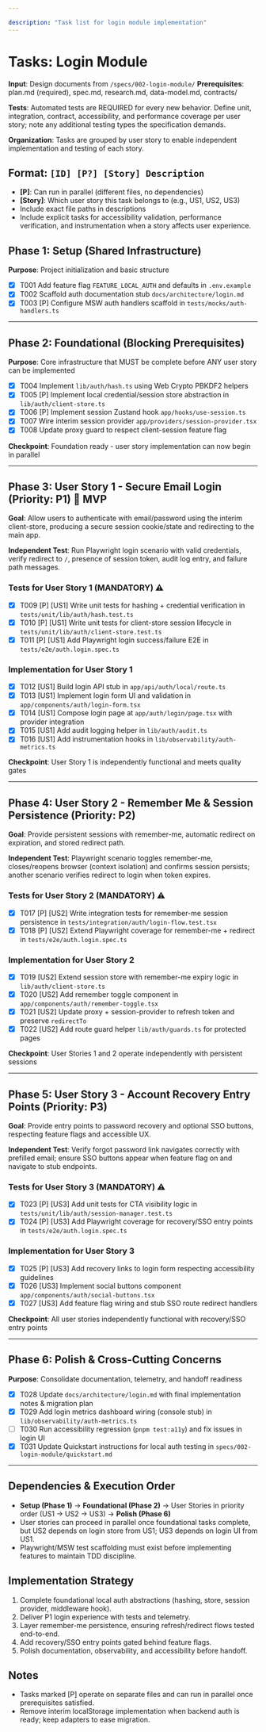 ```yaml
---

description: "Task list for login module implementation"
---
```


# Tasks: Login Module

**Input**: Design documents from `/specs/002-login-module/`
**Prerequisites**: plan.md (required), spec.md, research.md, data-model.md, contracts/

**Tests**: Automated tests are REQUIRED for every new behavior. Define unit, integration, contract, accessibility, and performance coverage per user story; note any additional testing types the specification demands.

**Organization**: Tasks are grouped by user story to enable independent implementation and testing of each story.

## Format: `[ID] [P?] [Story] Description`

- **[P]**: Can run in parallel (different files, no dependencies)
- **[Story]**: Which user story this task belongs to (e.g., US1, US2, US3)
- Include exact file paths in descriptions
- Include explicit tasks for accessibility validation, performance verification, and instrumentation when a story affects user experience.

## Phase 1: Setup (Shared Infrastructure)

**Purpose**: Project initialization and basic structure

- [X] T001 Add feature flag `FEATURE_LOCAL_AUTH` and defaults in `.env.example`
- [X] T002 Scaffold auth documentation stub `docs/architecture/login.md`
- [X] T003 [P] Configure MSW auth handlers scaffold in `tests/mocks/auth-handlers.ts`

---

## Phase 2: Foundational (Blocking Prerequisites)

**Purpose**: Core infrastructure that MUST be complete before ANY user story can be implemented

- [X] T004 Implement `lib/auth/hash.ts` using Web Crypto PBKDF2 helpers
- [X] T005 [P] Implement local credential/session store abstraction in `lib/auth/client-store.ts`
- [X] T006 [P] Implement session Zustand hook `app/hooks/use-session.ts`
- [X] T007 Wire interim session provider `app/providers/session-provider.tsx`
- [X] T008 Update proxy guard to respect client-session feature flag

**Checkpoint**: Foundation ready - user story implementation can now begin in parallel

---

## Phase 3: User Story 1 - Secure Email Login (Priority: P1) 🎯 MVP

**Goal**: Allow users to authenticate with email/password using the interim client-store, producing a secure session cookie/state and redirecting to the main app.

**Independent Test**: Run Playwright login scenario with valid credentials, verify redirect to `/`, presence of session token, audit log entry, and failure path messages.

### Tests for User Story 1 (MANDATORY) ⚠️

- [X] T009 [P] [US1] Write unit tests for hashing + credential verification in `tests/unit/lib/auth/hash.test.ts`
- [X] T010 [P] [US1] Write unit tests for client-store session lifecycle in `tests/unit/lib/auth/client-store.test.ts`
- [X] T011 [P] [US1] Add Playwright login success/failure E2E in `tests/e2e/auth.login.spec.ts`

### Implementation for User Story 1

- [X] T012 [US1] Build login API stub in `app/api/auth/local/route.ts`
- [X] T013 [US1] Implement login form UI and validation in `app/components/auth/login-form.tsx`
- [X] T014 [US1] Compose login page at `app/auth/login/page.tsx` with provider integration
- [X] T015 [US1] Add audit logging helper in `lib/auth/audit.ts`
- [X] T016 [US1] Add instrumentation hooks in `lib/observability/auth-metrics.ts`

**Checkpoint**: User Story 1 is independently functional and meets quality gates

---

## Phase 4: User Story 2 - Remember Me & Session Persistence (Priority: P2)

**Goal**: Provide persistent sessions with remember-me, automatic redirect on expiration, and stored redirect path.

**Independent Test**: Playwright scenario toggles remember-me, closes/reopens browser (context isolation) and confirms session persists; another scenario verifies redirect to login when token expires.

### Tests for User Story 2 (MANDATORY) ⚠️

- [X] T017 [P] [US2] Write integration tests for remember-me session persistence in `tests/integration/auth/login-flow.test.tsx`
- [X] T018 [P] [US2] Extend Playwright coverage for remember-me + redirect in `tests/e2e/auth.login.spec.ts`

### Implementation for User Story 2

- [X] T019 [US2] Extend session store with remember-me expiry logic in `lib/auth/client-store.ts`
- [X] T020 [US2] Add remember toggle component in `app/components/auth/remember-toggle.tsx`
- [X] T021 [US2] Update proxy + session-provider to refresh token and preserve `redirectTo`
- [X] T022 [US2] Add route guard helper `lib/auth/guards.ts` for protected pages

**Checkpoint**: User Stories 1 and 2 operate independently with persistent sessions

---

## Phase 5: User Story 3 - Account Recovery Entry Points (Priority: P3)

**Goal**: Provide entry points to password recovery and optional SSO buttons, respecting feature flags and accessible UX.

**Independent Test**: Verify forgot password link navigates correctly with prefilled email; ensure SSO buttons appear when feature flag on and navigate to stub endpoints.

### Tests for User Story 3 (MANDATORY) ⚠️

- [X] T023 [P] [US3] Add unit tests for CTA visibility logic in `tests/unit/lib/auth/session-manager.test.ts`
- [X] T024 [P] [US3] Add Playwright coverage for recovery/SSO entry points in `tests/e2e/auth.login.spec.ts`

### Implementation for User Story 3

- [X] T025 [P] [US3] Add recovery links to login form respecting accessibility guidelines
- [X] T026 [US3] Implement social buttons component `app/components/auth/social-buttons.tsx`
- [X] T027 [US3] Add feature flag wiring and stub SSO route redirect handlers

**Checkpoint**: All user stories independently functional with recovery/SSO entry points

---

## Phase 6: Polish & Cross-Cutting Concerns

**Purpose**: Consolidate documentation, telemetry, and handoff readiness

- [X] T028 Update `docs/architecture/login.md` with final implementation notes & migration plan
- [X] T029 Add login metrics dashboard wiring (console stub) in `lib/observability/auth-metrics.ts`
- [ ] T030 Run accessibility regression (`pnpm test:a11y`) and fix issues in login UI
- [X] T031 Update Quickstart instructions for local auth testing in `specs/002-login-module/quickstart.md`

---

## Dependencies & Execution Order

- **Setup (Phase 1)** → **Foundational (Phase 2)** → User Stories in priority order (US1 → US2 → US3) → **Polish (Phase 6)**
- User stories can proceed in parallel once foundational tasks complete, but US2 depends on login store from US1; US3 depends on login UI from US1.
- Playwright/MSW test scaffolding must exist before implementing features to maintain TDD discipline.

## Implementation Strategy

1. Complete foundational local auth abstractions (hashing, store, session provider, middleware hook).
2. Deliver P1 login experience with tests and telemetry.
3. Layer remember-me persistence, ensuring refresh/redirect flows tested end-to-end.
4. Add recovery/SSO entry points gated behind feature flags.
5. Polish documentation, observability, and accessibility before handoff.

## Notes

- Tasks marked [P] operate on separate files and can run in parallel once prerequisites satisfied.
- Remove interim localStorage implementation when backend auth is ready; keep adapters to ease migration.
